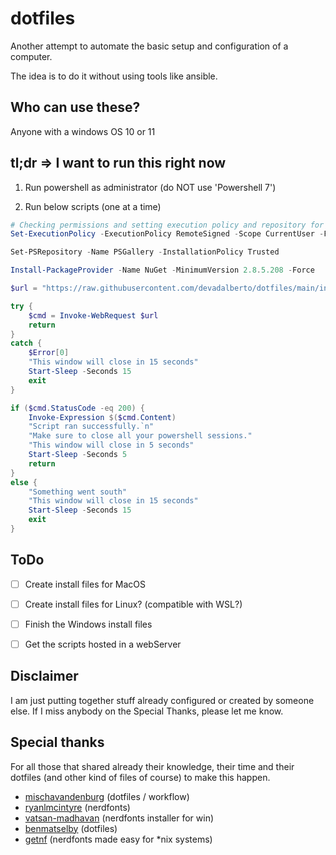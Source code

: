 # dotfiles

Another attempt to automate the basic setup and configuration of a computer.

The idea is to do it without using tools like ansible.


## Who can use these?
Anyone with a windows OS 10 or 11


## tl;dr => I want to run this right now

1. Run powershell as administrator (do NOT use 'Powershell 7')

2. Run below scripts (one at a time)

```powershell
# Checking permissions and setting execution policy and repository for Powershell
Set-ExecutionPolicy -ExecutionPolicy RemoteSigned -Scope CurrentUser -Force -Confirm:$false -Verbose
```
```powershell
Set-PSRepository -Name PSGallery -InstallationPolicy Trusted
```
```powershell
Install-PackageProvider -Name NuGet -MinimumVersion 2.8.5.208 -Force
```
```powershell
$url = "https://raw.githubusercontent.com/devadalberto/dotfiles/main/install/windows/Setup-Windows.ps1"

try {
    $cmd = Invoke-WebRequest $url
    return
}
catch {
    $Error[0]
    "This window will close in 15 seconds"
    Start-Sleep -Seconds 15
    exit
}

if ($cmd.StatusCode -eq 200) {
    Invoke-Expression $($cmd.Content)
    "Script ran successfully.`n"
    "Make sure to close all your powershell sessions."
    "This window will close in 5 seconds"
    Start-Sleep -Seconds 5
    return
}
else {
    "Something went south"
    "This window will close in 15 seconds"
    Start-Sleep -Seconds 15
    exit
}
```


## ToDo
- [ ] Create install files for MacOS
- [ ] Create install files for Linux? (compatible with WSL?)
- [ ] Finish the Windows install files
- [ ] Get the scripts hosted in a webServer


## Disclaimer

I am just putting together stuff already configured or created by someone else.
If I miss anybody on the Special Thanks, please let me know.

## Special thanks

For all those that shared already their knowledge, their time and their dotfiles (and other kind of files of course) to make this happen.

- [mischavandenburg](https://github.com/mischavandenburg/dotfiles) (dotfiles / workflow)
- [ryanlmcintyre](https://github.com/ryanoasis/nerd-fonts) (nerdfonts)
- [vatsan-madhavan](https://github.com/vatsan-madhavan/NerdFontInstaller) (nerdfonts installer for win)
- [benmatselby](https://github.com/benmatselby/dotfiles/blob/main/install.sh) (dotfiles)
- [getnf](https://github.com/getnf/getnf) (nerdfonts made easy for *nix systems)